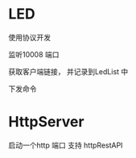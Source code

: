 

# LED

使用协议开发

监听10008 端口

获取客户端链接， 并记录到LedList 中

下发命令


# HttpServer

启动一个http 端口 支持 httpRestAPI
